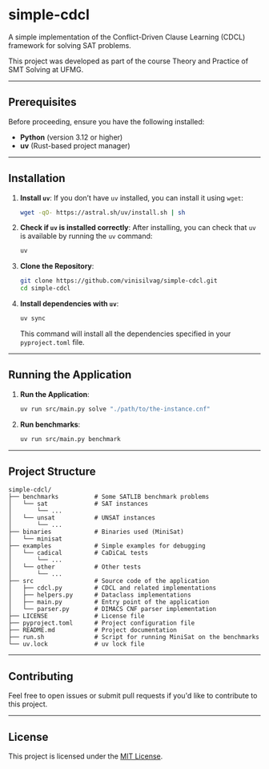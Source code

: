# simple-cdcl

A simple implementation of the Conflict-Driven Clause Learning (CDCL) framework for solving SAT problems.

This project was developed as part of the course Theory and Practice of SMT Solving at UFMG.

---

## Prerequisites
Before proceeding, ensure you have the following installed:

- **Python** (version 3.12 or higher)
- **uv** (Rust-based project manager)

---

## Installation

1. **Install `uv`**:
   If you don’t have `uv` installed, you can install it using `wget`:
   ```bash
   wget -qO- https://astral.sh/uv/install.sh | sh
   ```

2. **Check if `uv` is installed correctly**:
   After installing, you can check that `uv` is available by running the `uv` command:
   ```bash
   uv 
   ```

3. **Clone the Repository**:
   ```bash
   git clone https://github.com/vinisilvag/simple-cdcl.git
   cd simple-cdcl
   ```

4. **Install dependencies with `uv`**:
   ```bash
   uv sync
   ```
   This command will install all the dependencies specified in your `pyproject.toml` file.

---

## Running the Application

1. **Run the Application**:
   ```bash
   uv run src/main.py solve "./path/to/the-instance.cnf"
   ```

2. **Run benchmarks**:
   ```bash
   uv run src/main.py benchmark 
   ```

---

## Project Structure

```
simple-cdcl/
├── benchmarks          # Some SATLIB benchmark problems
│   └── sat             # SAT instances
│       └── ...
│   └── unsat           # UNSAT instances
│       └── ...
├── binaries            # Binaries used (MiniSat)
│   └── minisat
├── examples            # Simple examples for debugging
│   └── cadical         # CaDiCaL tests
│       └── ...
│   └── other           # Other tests
│       └── ...
├── src                 # Source code of the application
│   ├── cdcl.py         # CDCL and related implementations
│   ├── helpers.py      # Dataclass implementations
│   ├── main.py         # Entry point of the application
│   └── parser.py       # DIMACS CNF parser implementation
├── LICENSE             # License file
├── pyproject.toml      # Project configuration file
├── README.md           # Project documentation
├── run.sh              # Script for running MiniSat on the benchmarks
└── uv.lock             # uv lock file
```

---

## Contributing
Feel free to open issues or submit pull requests if you'd like to contribute to this project.

---

## License
This project is licensed under the [MIT License](LICENSE).
